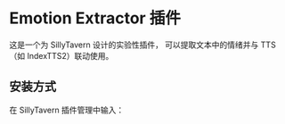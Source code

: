 # Emotion Extractor 插件

这是一个为 SillyTavern 设计的实验性插件，
可以提取文本中的情绪并与 TTS（如 IndexTTS2）联动使用。

## 安装方式
在 SillyTavern 插件管理中输入：